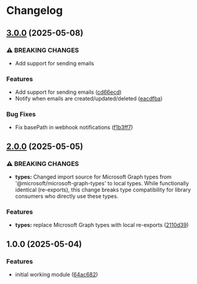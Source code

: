 # Changelog

## [3.0.0](https://github.com/checkfirst-ltd/nestjs-outlook/compare/v2.0.0...v3.0.0) (2025-05-08)


### ⚠ BREAKING CHANGES

* Add support for sending emails

### Features

* Add support for sending emails ([cd66ecd](https://github.com/checkfirst-ltd/nestjs-outlook/commit/cd66ecd3cc05536c54b724c68ec73566b09cc4d0))
* Notify when emails are created/updated/deleted ([eacdfba](https://github.com/checkfirst-ltd/nestjs-outlook/commit/eacdfba7d5667c848a576d043107e2a3962fc121))


### Bug Fixes

* Fix basePath in webhook notifications ([f1b3ff7](https://github.com/checkfirst-ltd/nestjs-outlook/commit/f1b3ff7ae23d60543922911b06eb9c1114273268))

## [2.0.0](https://github.com/checkfirst-ltd/nestjs-outlook/compare/v1.0.0...v2.0.0) (2025-05-05)


### ⚠ BREAKING CHANGES

* **types:** Changed import source for Microsoft Graph types from '@microsoft/microsoft-graph-types' to local types. While functionally identical (re-exports), this change breaks type compatibility for library consumers who directly use these types.

### Features

* **types:** replace Microsoft Graph types with local re-exports ([2110d39](https://github.com/checkfirst-ltd/nestjs-outlook/commit/2110d39d601820bbece827aab262ee157e210f5a))

## 1.0.0 (2025-05-04)


### Features

* initial working module ([64ac682](https://github.com/checkfirst-ltd/nestjs-outlook/commit/64ac6820aa3ba8143bd9919db1d837992e999ec9))
